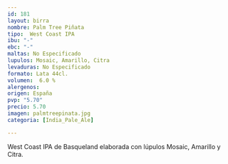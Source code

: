 ```yaml
---
id: 181
layout: birra
nombre: Palm Tree Piñata
tipo:  West Coast IPA
ibu: "-"
ebc: "-"
maltas: No Especificado
lupulos: Mosaic, Amarillo, Citra
levaduras: No Especificado
formato: Lata 44cl.
volumen:  6.0 %
alergenos: 
origen: España
pvp: "5.70"
precio: 5.70
imagen: palmtreepinata.jpg
categoria: [India_Pale_Ale]

---
```

West Coast IPA de Basqueland elaborada con lúpulos Mosaic, Amarillo y Citra.